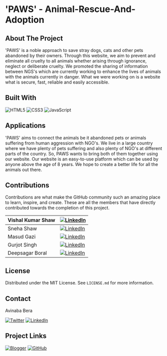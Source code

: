 <!-- TITLE -->

# 'PAWS' - Animal-Rescue-And-Adoption

<!-- ABOUT THE PROJECT -->

## About The Project

'PAWS' is a noble approach to save stray dogs, cats and other pets abandoned by their owners. Through this website, we aim to prevent and eliminate all cruelty to all animals whether arising through ignorance, neglect or deliberate cruelty. We promoted the sharing of information between NGS's which are currently working to enhance the lives of animals with the animals currently in danger. What we were working on is a website what is secure, fast, reliable and easily accessible.

<!-- BUILT WITH -->

## Built With

![HTML5][html5-shield]
![CSS3][css3-shield]
![JavaScript][javascript-shield]

<!-- APPLICATIONS -->

## Applications

'PAWS' aims to connect the animals be it abandoned pets or animals suffering from human aggression with NGO's. We live in a large country where we have plenty of pets suffering and also plenty of NGO's at different parts of the country. So, PAWS wants to bring both of them together using our website. Our website is an easy-to-use platform which can be used by anyone above the age of 8 years. We hope to create a better life for all the animals out there.

<!-- CONTRIBUTIONS -->

## Contributions

Contributions are what make the GitHub community such an amazing place to learn, inspire, and create. These are all the members that have directly contributed towards the completion of this project.

| Vishal Kumar Shaw | [![LinkedIn][linkedin-shield]][linkedin-url2] |
|--|--|
| Sneha Shaw | [![LinkedIn][linkedin-shield]][linkedin-url3] |
| Masud Gazi | [![LinkedIn][linkedin-shield]][linkedin-url4] |
| Gurjot Singh | [![LinkedIn][linkedin-shield]][linkedin-url5] |
| Deepsagar Boral | [![LinkedIn][linkedin-shield]][linkedin-url6] |

<!-- LICENSE -->

## License

Distributed under the MIT License. See `LICENSE.md` for more information.

<!-- CONTACT -->

## Contact

Avinaba Bera

[![Twitter][twitter-shield]][twitter-url]
[![LinkedIn][linkedin-shield]][linkedin-url]

<!-- PROJECT LINKS -->

## Project Links

[![Blogger][blogger-shield]][blogger-url]
[![GitHub][github-shield]][github-url]

<!-- MARKDOWNS -->

[twitter-shield]: https://img.shields.io/badge/Twitter-%231DA1F2.svg?style=for-the-badge&logo=Twitter&logoColor=white
[twitter-url]: https://twitter.com/IainSchneider

[linkedin-shield]: https://img.shields.io/badge/linkedin-%230077B5.svg?style=for-the-badge&logo=linkedin&logoColor=white
[linkedin-url]: https://www.linkedin.com/in/avinaba-bera
[linkedin-url2]: https://www.linkedin.com/in/vishal-kumar-shaw-21a985192
[linkedin-url3]: https://www.linkedin.com/in/sneha-shaw-8972a5189
[linkedin-url4]: https://www.linkedin.com/in/masud-gazi-46123422a
[linkedin-url5]: https://www.linkedin.com/in/gurjot-singh-5bb1871b9
[linkedin-url6]: https://www.linkedin.com/in/deepsagar-boral-059713194

[blogger-shield]: https://img.shields.io/badge/Blogger-FF5722?style=for-the-badge&logo=blogger&logoColor=white
[blogger-url]: https://uemkprojects2023.blogspot.com/2022/08/paws-website-for-animal-rescue-and.html

[github-shield]: https://img.shields.io/badge/github-%23121011.svg?style=for-the-badge&logo=github&logoColor=white
[github-url]: https://github.com/avimax37/PAWS-Animal-Rescue-And-Adoption
[html5-shield]: https://img.shields.io/badge/html5-%23E34F26.svg?style=for-the-badge&logo=html5&logoColor=white
[css3-shield]: https://img.shields.io/badge/css3-%231572B6.svg?style=for-the-badge&logo=css3&logoColor=white
[javascript-shield]: https://img.shields.io/badge/javascript-%23323330.svg?style=for-the-badge&logo=javascript&logoColor=%23F7DF1E
